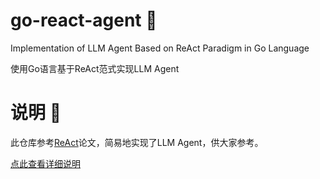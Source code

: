 # go-react-agent 🤖

Implementation of LLM Agent Based on ReAct Paradigm in Go Language

使用Go语言基于ReAct范式实现LLM Agent

# 说明 📝

此仓库参考[ReAct](https://arxiv.org/abs/2210.03629)论文，简易地实现了LLM Agent，供大家参考。


[点此查看详细说明](https://bestzy6.github.io/post/shi-yong-Go-yu-yan-ji-yu-ReAct-fan-shi-shi-xian-LLMAgent.html)